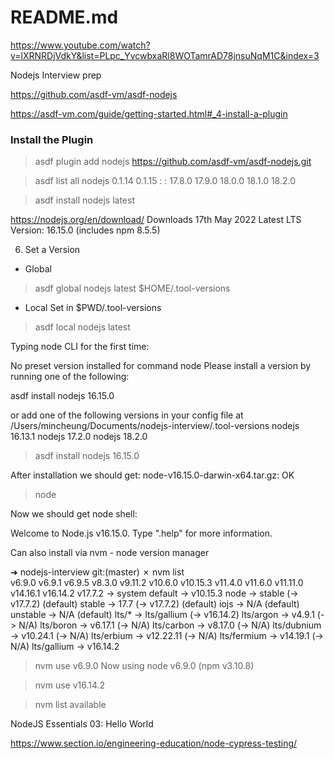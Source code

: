 # README.md

https://www.youtube.com/watch?v=lXRNRDjVdkY&list=PLpc_YvcwbxaRl8WOTamrAD78jnsuNqM1C&index=3

Nodejs Interview prep

https://github.com/asdf-vm/asdf-nodejs

https://asdf-vm.com/guide/getting-started.html#_4-install-a-plugin

### Install the Plugin

> asdf plugin add nodejs https://github.com/asdf-vm/asdf-nodejs.git


> asdf list all nodejs
0.1.14
0.1.15
:
:
17.8.0
17.9.0
18.0.0
18.1.0
18.2.0

> asdf install nodejs latest

https://nodejs.org/en/download/
Downloads
17th May 2022
Latest LTS Version: 16.15.0 (includes npm 8.5.5)


6. Set a Version
  - Global
> asdf global nodejs latest
$HOME/.tool-versions

  - Local 
Set in $PWD/.tool-versions
> asdf local nodejs latest


Typing node CLI for the first time:

No preset version installed for command node
Please install a version by running one of the following:

asdf install nodejs 16.15.0

or add one of the following versions in your config file at /Users/mincheung/Documents/nodejs-interview/.tool-versions
nodejs 16.13.1
nodejs 17.2.0
nodejs 18.2.0

> asdf install nodejs 16.15.0

After installation we should get:
node-v16.15.0-darwin-x64.tar.gz: OK

> node 

Now we should get node shell:

Welcome to Node.js v16.15.0.
Type ".help" for more information.



Can also install via nvm - node version manager

➜  nodejs-interview git:(master) ✗ nvm list   
         v6.9.0
         v6.9.1
         v6.9.5
         v8.3.0
        v9.11.2
        v10.6.0
       v10.15.3
        v11.4.0
        v11.6.0
       v11.11.0
       v14.16.1
       v16.14.2
        v17.7.2
->       system
default -> v10.15.3
node -> stable (-> v17.7.2) (default)
stable -> 17.7 (-> v17.7.2) (default)
iojs -> N/A (default)
unstable -> N/A (default)
lts/* -> lts/gallium (-> v16.14.2)
lts/argon -> v4.9.1 (-> N/A)
lts/boron -> v6.17.1 (-> N/A)
lts/carbon -> v8.17.0 (-> N/A)
lts/dubnium -> v10.24.1 (-> N/A)
lts/erbium -> v12.22.11 (-> N/A)
lts/fermium -> v14.19.1 (-> N/A)
lts/gallium -> v16.14.2


> nvm use v6.9.0
Now using node v6.9.0 (npm v3.10.8)

> nvm use v16.14.2

> nvm list available



NodeJS Essentials 03: Hello World



https://www.section.io/engineering-education/node-cypress-testing/